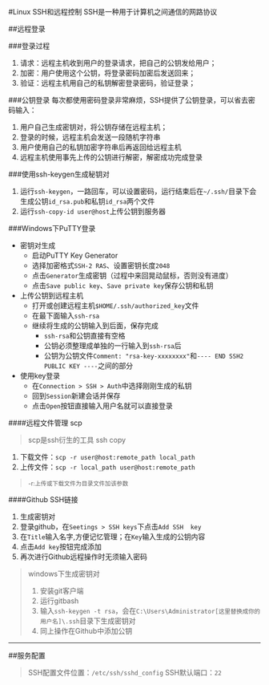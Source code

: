 #Linux SSH和远程控制
SSH是一种用于计算机之间通信的网路协议

##远程登录

###登录过程
1. 请求：远程主机收到用户的登录请求，把自己的公钥发给用户；
2. 加密：用户使用这个公钥，将登录密码加密后发送回来；
3. 验证：远程主机用自己的私钥解密登录密码，验证登录；

###公钥登录
每次都使用密码登录非常麻烦，SSH提供了公钥登录，可以省去密码输入：
1. 用户自己生成密钥对，将公钥存储在远程主机；
2. 登录的时候，远程主机会发送一段随机字符串
3. 用户使用自己的私钥加密字符串后再返回给远程主机
4. 远程主机使用事先上传的公钥进行解密，解密成功完成登录

###使用ssh-keygen生成秘钥对
1. 运行`ssh-keygen`，一路回车，可以设置密码，运行结束后在`~/.ssh/`目录下会生成公钥`id_rsa.pub`和私钥`id_rsa`两个文件
2. 运行`ssh-copy-id user@host`上传公钥到服务器

###Windows下PuTTY登录
+ 密钥对生成
	- 启动PuTTY Key Generator
	- 选择加密格式`SSH-2 RAS`、设置密钥长度`2048`
	- 点击`Generator`生成密钥（过程中来回晃动鼠标，否则没有进度）
	- 点击`Save public key`、`Save private key`保存公钥和私钥
+ 上传公钥到远程主机
	- 打开或创建远程主机`$HOME/.ssh/authorized_key`文件
	- 在最下面输入`ssh-rsa `
	- 继续将生成的公钥输入到后面，保存完成
		+ `ssh-rsa`和公钥直接有空格
		+ 公钥必须整理成单独的一行输入到`ssh-rsa`后
		+ 公钥为公钥文件`Comment: "rsa-key-xxxxxxxx"`和`---- END SSH2 PUBLIC KEY ----`之间的部分
+ 使用key登录
	- 在`Connection > SSH > Auth`中选择刚刚生成的私钥
	- 回到`Session`新建会话并保存
	- 点击`Open`按钮直接输入用户名就可以直接登录



####远程文件管理 scp
> scp是ssh衍生的工具 ssh copy

1. 下载文件：`scp -r user@host:remote_path local_path`
2. 上传文件：`scp -r local_path user@host:remote_path`
> <small>-r:上传或下载文件为目录文件加该参数</small>


####Github SSH链接

1. 生成密钥对
2. 登录github，在`Seetings > SSH keys`下点击`Add SSH  key`
3. 在`Title`输入名字,方便记忆管理；在`Key`输入生成的公钥内容
4. 点击`Add key`按钮完成添加
5. 再次进行Github远程操作时无须输入密码

> windows下生成密钥对
> 1. 安装git客户端
> 2. 运行gitbash
> 3. 输入`ssh-keygen -t rsa`，会在`C:\Users\Administrator[这里替换成你的用户名]\.ssh`目录下生成密钥对
> 4. 同上操作在Github中添加公钥
---

##服务配置

> SSH配置文件位置：`/etc/ssh/sshd_config`
> SSH默认端口：`22`


